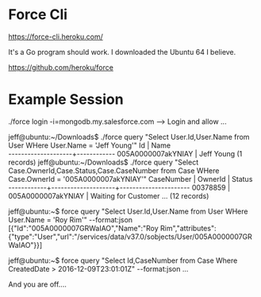 Force Cli
===============

https://force-cli.heroku.com/

  It's a Go program should work.
  I downloaded the Ubuntu 64 I believe.

https://github.com/heroku/force

Example Session
========
  
   
 ./force login -i=mongodb.my.salesforce.com
  --> Login and allow ...


jeff@ubuntu:~/Downloads$ ./force query "Select User.Id,User.Name from User WHere User.Name = 'Jeff Young'"
 Id                 | Name       
--------------------+------------
 005A0000007akYNIAY | Jeff Young 
 (1 records)
jeff@ubuntu:~/Downloads$ ./force query "Select Case.OwnerId,Case.Status,Case.CaseNumber from Case WHere Case.OwnerId = '005A0000007akYNIAY'"
 CaseNumber | OwnerId            | Status               
------------+--------------------+----------------------
 00378859   | 005A0000007akYNIAY | Waiting for Customer 
...
 (12 records)

jeff@ubuntu:~$ force query "Select User.Id,User.Name from User WHere User.Name = 'Roy Rim'" --format:json
[{"Id":"005A0000007GRWaIAO","Name":"Roy Rim","attributes":{"type":"User","url":"/services/data/v37.0/sobjects/User/005A0000007GRWaIAO"}}]

jeff@ubuntu:~$ force query "Select Id,CaseNumber from Case Where CreatedDate > 2016-12-09T23:01:01Z" --format:json
...

And you are off....
